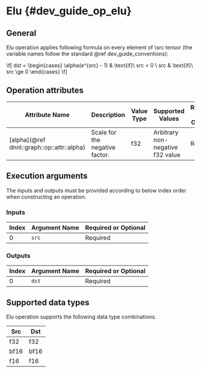 # Elu {#dev_guide_op_elu}

## General

Elu operation applies following formula on every element of \src tensor (the
variable names follow the standard @ref dev_guide_conventions):

\f[ dst = \begin{cases} \alpha(e^{src} - 1) & \text{if}\ src < 0 \\
    src & \text{if}\ src \ge 0 \end{cases} \f]

## Operation attributes

Attribute Name | Description | Value Type | Supported Values | Required or Optional
-- | -- | -- | -- | --
[alpha](@ref dnnl::graph::op::attr::alpha) | Scale for the negative factor. | f32 | Arbitrary non-negative f32 value | Required

## Execution arguments

The inputs and outputs must be provided according to below index order when
constructing an operation.

### Inputs

Index | Argument Name | Required or Optional
-- | -- | --
0 | `src` | Required

### Outputs

Index | Argument Name | Required or Optional
-- | -- | --
0 | `dst` |Required

## Supported data types

Elu operation supports the following data type combinations.

Src | Dst
-- | --
f32 | f32
bf16 | bf16
f16 | f16
